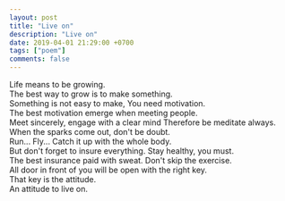 ```yaml
---
layout: post
title: "Live on"
description: "Live on"
date: 2019-04-01 21:29:00 +0700
tags: ["poem"]
comments: false
---
```


Life means to be growing.  
The best way to grow is to make something.  
Something is not easy to make, You need motivation.  
The best motivation emerge when meeting people.  
Meet sincerely, engage with a clear mind
Therefore be meditate always.  
When the sparks come out, don't be doubt.   
Run... Fly... Catch it up with the whole body.  
But don't forget to insure everything. Stay healthy, you must.  
The best insurance paid with sweat. Don't skip the exercise.  
All door in front of you will be open with the right key.  
That key is the attitude.  
An attitude to live on.  